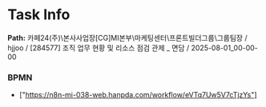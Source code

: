 # Task Info

**Path:** 카페24(주)\본사사업장\[CG]MI본부\마케팅센터\프론트빌더그룹\그룹팀장 / hjjoo / [284577] 조직 업무 현황 및 리소스 점검 관제 _ 면담 / 2025-08-01_00-00-00

### BPMN
- ["https://n8n-mi-038-web.hanpda.com/workflow/eVTq7Uw5V7cTjzYs"]

